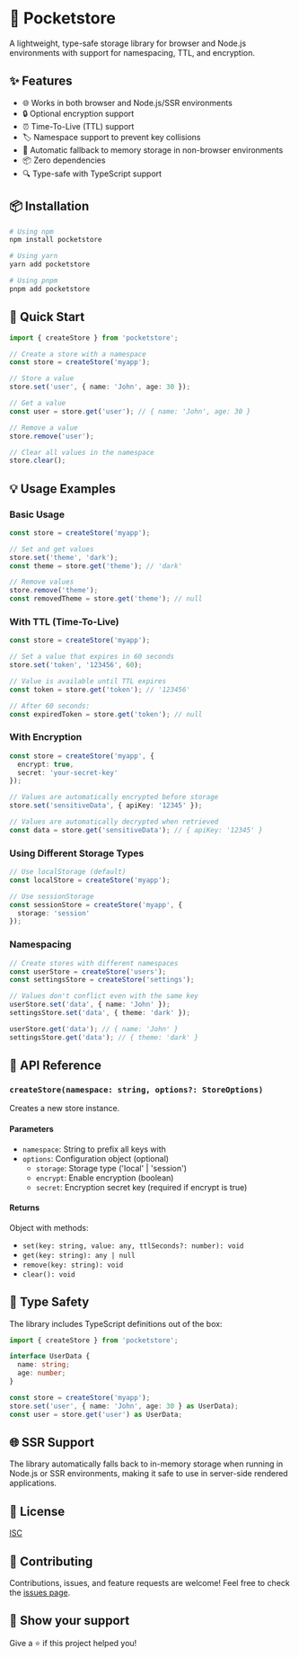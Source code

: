# 🚀 Pocketstore

A lightweight, type-safe storage library for browser and Node.js environments with support for namespacing, TTL, and encryption.

## ✨ Features

- 🌐 Works in both browser and Node.js/SSR environments
- 🔒 Optional encryption support
- ⏰ Time-To-Live (TTL) support
- 🏷️ Namespace support to prevent key collisions
- 💾 Automatic fallback to memory storage in non-browser environments
- 📦 Zero dependencies
- 🔍 Type-safe with TypeScript support

## 📦 Installation

```bash
# Using npm
npm install pocketstore

# Using yarn
yarn add pocketstore

# Using pnpm
pnpm add pocketstore
```

## 🚀 Quick Start

```typescript
import { createStore } from 'pocketstore';

// Create a store with a namespace
const store = createStore('myapp');

// Store a value
store.set('user', { name: 'John', age: 30 });

// Get a value
const user = store.get('user'); // { name: 'John', age: 30 }

// Remove a value
store.remove('user');

// Clear all values in the namespace
store.clear();
```

## 💡 Usage Examples

### Basic Usage

```typescript
const store = createStore('myapp');

// Set and get values
store.set('theme', 'dark');
const theme = store.get('theme'); // 'dark'

// Remove values
store.remove('theme');
const removedTheme = store.get('theme'); // null
```

### With TTL (Time-To-Live)

```typescript
const store = createStore('myapp');

// Set a value that expires in 60 seconds
store.set('token', '123456', 60);

// Value is available until TTL expires
const token = store.get('token'); // '123456'

// After 60 seconds:
const expiredToken = store.get('token'); // null
```

### With Encryption

```typescript
const store = createStore('myapp', {
  encrypt: true,
  secret: 'your-secret-key'
});

// Values are automatically encrypted before storage
store.set('sensitiveData', { apiKey: '12345' });

// Values are automatically decrypted when retrieved
const data = store.get('sensitiveData'); // { apiKey: '12345' }
```

### Using Different Storage Types

```typescript
// Use localStorage (default)
const localStore = createStore('myapp');

// Use sessionStorage
const sessionStore = createStore('myapp', {
  storage: 'session'
});
```

### Namespacing

```typescript
// Create stores with different namespaces
const userStore = createStore('users');
const settingsStore = createStore('settings');

// Values don't conflict even with the same key
userStore.set('data', { name: 'John' });
settingsStore.set('data', { theme: 'dark' });

userStore.get('data'); // { name: 'John' }
settingsStore.get('data'); // { theme: 'dark' }
```

## 🔧 API Reference

### `createStore(namespace: string, options?: StoreOptions)`

Creates a new store instance.

#### Parameters

- `namespace`: String to prefix all keys with
- `options`: Configuration object (optional)
  - `storage`: Storage type ('local' | 'session')
  - `encrypt`: Enable encryption (boolean)
  - `secret`: Encryption secret key (required if encrypt is true)

#### Returns

Object with methods:
- `set(key: string, value: any, ttlSeconds?: number): void`
- `get(key: string): any | null`
- `remove(key: string): void`
- `clear(): void`

## 🔐 Type Safety

The library includes TypeScript definitions out of the box:

```typescript
import { createStore } from 'pocketstore';

interface UserData {
  name: string;
  age: number;
}

const store = createStore('myapp');
store.set('user', { name: 'John', age: 30 } as UserData);
const user = store.get('user') as UserData;
```

## 🌐 SSR Support

The library automatically falls back to in-memory storage when running in Node.js or SSR environments, making it safe to use in server-side rendered applications.

## 📝 License

[ISC](LICENSE)

## 🤝 Contributing

Contributions, issues, and feature requests are welcome! Feel free to check the [issues page](https://github.com/yourusername/pocketstore/issues).

## 🌟 Show your support

Give a ⭐️ if this project helped you!
